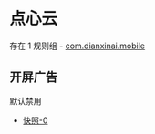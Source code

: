 # 点心云

存在 1 规则组 - [com.dianxinai.mobile](/src/apps/com.dianxinai.mobile.ts)

## 开屏广告

默认禁用

- [快照-0](https://i.gkd.li/i/12847518)
